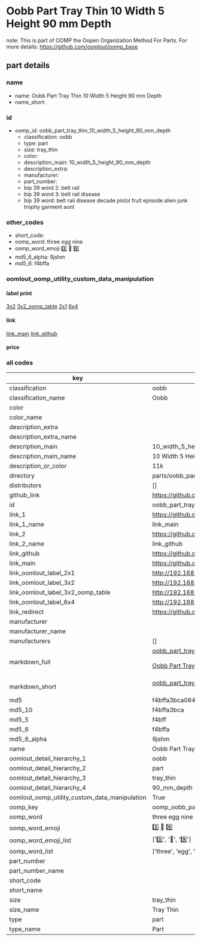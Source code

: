 # Oobb Part Tray Thin 10 Width 5 Height 90 mm Depth  

note: This is part of OOMP the Oopen Organization Method For Parts. For more details: https://github.com/oomlout/oomp_base

##  part details
  







### name
* name: Oobb Part Tray Thin 10 Width 5 Height 90 mm Depth
* name_short: 
### id
* oomp_id: oobb_part_tray_thin_10_width_5_height_90_mm_depth
  * classification: oobb
  * type: part
  * size: tray_thin
  * color: 
  * description_main: 10_width_5_height_90_mm_depth
  * description_extra: 
  * manufacturer: 
  * part_number: 
  * bip 39 word 2: belt rail
  * bip 39 word 3: belt rail disease
  * bip 39 word: belt rail disease decade pistol fruit episode alien junk trophy garment aunt

### other_codes
* short_code: 
* oomp_word: three egg nine
* oomp_word_emoji :three: :egg: :nine:
* md5_6_alpha: 9jshm
* md5_6: f4bffa






### oomlout_oomp_utility_custom_data_manipulation
#### label print
[3x2](http://192.168.1.245:1112/?label=oomp%209jshm)
[3x2_oomp_table](http://192.168.1.108:1112/?label=oomp%209jshm)
[2x1](http://192.168.1.242:1112/?label=oomp%209jshm)
[6x4](http://192.168.1.55:1112/?label=oomp%209jshm)    

#### link

[link_main](https://github.com/oomlout/oomlout_oomp_version_1_messy/tree/main/parts/oobb_part_tray_thin_10_width_5_height_90_mm_depth) [link_github](https://github.com/oomlout/oomlout_oomp_version_1_messy/tree/main/parts/oobb_part_tray_thin_10_width_5_height_90_mm_depth)                             

#### price







### all codes 
| key | value |  
| --- | --- |  
| classification | oobb |  
| classification_name | Oobb |  
| color |  |  
| color_name |  |  
| description_extra |  |  
| description_extra_name |  |  
| description_main | 10_width_5_height_90_mm_depth |  
| description_main_name | 10 Width 5 Height 90 mm Depth |  
| description_or_color | 11k |  
| directory | parts/oobb_part_tray_thin_10_width_5_height_90_mm_depth |  
| distributors | [] |  
| github_link | https://github.com/oomlout/oomlout_oomp_part_src/tree/main/parts/oobb_part_tray_thin_10_width_5_height_90_mm_depth |  
| id | oobb_part_tray_thin_10_width_5_height_90_mm_depth |  
| link_1 | https://github.com/oomlout/oomlout_oomp_version_1_messy/tree/main/parts/oobb_part_tray_thin_10_width_5_height_90_mm_depth |  
| link_1_name | link_main |  
| link_2 | https://github.com/oomlout/oomlout_oomp_version_1_messy/tree/main/parts/oobb_part_tray_thin_10_width_5_height_90_mm_depth |  
| link_2_name | link_github |  
| link_github | https://github.com/oomlout/oomlout_oomp_version_1_messy/tree/main/parts/oobb_part_tray_thin_10_width_5_height_90_mm_depth |  
| link_main | https://github.com/oomlout/oomlout_oomp_version_1_messy/tree/main/parts/oobb_part_tray_thin_10_width_5_height_90_mm_depth |  
| link_oomlout_label_2x1 | http://192.168.1.242:1112/?label=oomp%209jshm |  
| link_oomlout_label_3x2 | http://192.168.1.245:1112/?label=oomp%209jshm |  
| link_oomlout_label_3x2_oomp_table | http://192.168.1.108:1112/?label=oomp%209jshm |  
| link_oomlout_label_6x4 | http://192.168.1.55:1112/?label=oomp%209jshm |  
| link_redirect | https://github.com/oomlout/oomlout_oomp_version_1_messy/tree/main/parts/oobb_part_tray_thin_10_width_5_height_90_mm_depth |  
| manufacturer |  |  
| manufacturer_name |  |  
| manufacturers | [] |  
| markdown_full | [oobb_part_tray_thin_10_width_5_height_90_mm_depth](none)<br>[](none)<br>[Oobb Part Tray Thin 10 Width 5 Height 90 Mm Depth](none)<br><br> |  
| markdown_short | [oobb_part_tray_thin_10_width_5_height_90_mm_depth](none)<br><br> |  
| md5 | f4bffa3bca06497d7752b3887e2c38a7 |  
| md5_10 | f4bffa3bca |  
| md5_5 | f4bff |  
| md5_6 | f4bffa |  
| md5_6_alpha | 9jshm |  
| name | Oobb Part Tray Thin 10 Width 5 Height 90 mm Depth |  
| oomlout_detail_hierarchy_1 | oobb |  
| oomlout_detail_hierarchy_2 | part |  
| oomlout_detail_hierarchy_3 | tray_thin |  
| oomlout_detail_hierarchy_4 | 90_mm_depth |  
| oomlout_oomp_utility_custom_data_manipulation | True |  
| oomp_key | oomp_oobb_part_tray_thin_10_width_5_height_90_mm_depth |  
| oomp_word | three egg nine |  
| oomp_word_emoji | :three: :egg: :nine: |  
| oomp_word_emoji_list | [':three:', ':egg:', ':nine:'] |  
| oomp_word_list | ['three', 'egg', 'nine'] |  
| part_number |  |  
| part_number_name |  |  
| short_code |  |  
| short_name |  |  
| size | tray_thin |  
| size_name | Tray Thin |  
| type | part |  
| type_name | Part |  
